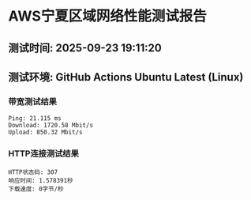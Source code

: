 # AWS宁夏区域网络性能测试报告
## 测试时间: 2025-09-23 19:11:20
## 测试环境: GitHub Actions Ubuntu Latest (Linux)

### 带宽测试结果
```
Ping: 21.115 ms
Download: 1720.58 Mbit/s
Upload: 850.32 Mbit/s
```

### HTTP连接测试结果
```
HTTP状态码: 307
响应时间: 1.578391秒
下载速度: 0字节/秒
```

